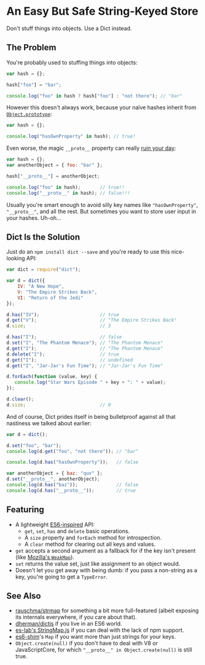 # An Easy But Safe String-Keyed Store

Don't stuff things into objects. Use a Dict instead.

## The Problem

You're probably used to stuffing things into objects:

```js
var hash = {};

hash["foo"] = "bar";

console.log("foo" in hash ? hash["foo"] : "not there"); // "bar"
```

However this doesn't always work, because your naïve hashes inherit from
[`Object.prototype`][1]:

```js
var hash = {};

console.log("hasOwnProperty" in hash); // true!
```

Even worse, the magic `__proto__` property can really [ruin your day][2]:

```js
var hash = {};
var anotherObject = { foo: "bar" };

hash["__proto__"] = anotherObject;

console.log("foo" in hash);       // true!!
console.log("__proto__" in hash); // false!!!
```

Usually you're smart enough to avoid silly key names like `"hasOwnProperty"`, `"__proto__"`, and all the rest. But
sometimes you want to store user input in your hashes. Uh-oh…

## Dict Is the Solution

Just do an `npm install dict --save` and you're ready to use this nice-looking API:

```js
var dict = require("dict");

var d = dict({
    IV: "A New Hope",
    V: "The Empire Strikes Back",
    VI: "Return of the Jedi"
});

d.has("IV");                      // true
d.get("V");                       // "The Empire Strikes Back"
d.size;                           // 3

d.has("I");                       // false
d.set("I", "The Phantom Menace"); // "The Phantom Menace"
d.get("I");                       // "The Phantom Menace"
d.delete("I");                    // true
d.get("I");                       // undefined
d.get("I", "Jar-Jar's Fun Time"); // "Jar-Jar's Fun Time"

d.forEach(function (value, key) {
   console.log("Star Wars Episode " + key + ": " + value);
});

d.clear();
d.size;                           // 0
```

And of course, Dict prides itself in being bulletproof against all that nastiness we talked about earlier:

```javascript
var d = dict();

d.set("foo", "bar");
console.log(d.get("foo", "not there")); // "bar"

console.log(d.has("hasOwnProperty"));   // false

var anotherObject = { baz: "qux" };
d.set("__proto__", anotherObject);
console.log(d.has("baz"));              // false
console.log(d.has("__proto__"));        // true
```

## Featuring

* A lightweight [ES6-inspired][3] API:
  - `get`, `set`, `has` and `delete` basic operations.
  - A `size` property and `forEach` method for introspection.
  - A `clear` method for clearing out all keys and values.
* `get` accepts a second argument as a fallback for if the key isn't present (like [Mozilla's `WeakMap`][4]).
* `set` returns the value set, just like assignment to an object would.
* Doesn't let you get away with being dumb: if you pass a non-string as a key, you're going to get a `TypeError`.

## See Also

* [rauschma/strmap][7] for something a bit more full-featured (albeit exposing its internals everywhere, if you care
  about that).
* [dherman/dictjs][8] if you live in an ES6 world.
* [es-lab's StringMap.js][9] if you can deal with the lack of npm support.
* [es6-shim][10]'s `Map` if you want more than just strings for your keys.
* `Object.create(null)` if you don't have to deal with V8 or JavaScriptCore, for which
  `"__proto__" in Object.create(null)` is still true.


[1]:  https://developer.mozilla.org/en/JavaScript/Reference/Global_Objects/Object/prototype
[2]:  http://www.google.com/support/forum/p/Google+Docs/thread?tid=0cd4a00bd4aef9e4
[3]:  http://people.mozilla.org/~jorendorff/es6-draft.html#sec-15.14.4
[4]:  https://developer.mozilla.org/en/JavaScript/Reference/Global_Objects/WeakMap
[5]:  http://visionmedia.github.com/mocha/
[6]:  http://chaijs.com/
[7]:  https://github.com/rauschma/strmap
[8]:  https://github.com/dherman/dictjs
[9]:  http://code.google.com/p/es-lab/source/browse/trunk/src/ses/StringMap.js
[10]: https://github.com/paulmillr/es6-shim
